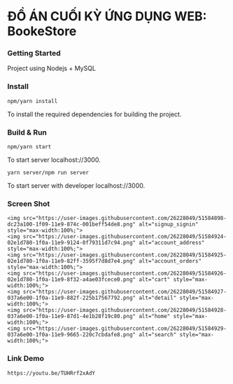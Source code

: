 # ĐỒ ÁN CUỐI KỲ ỨNG DỤNG WEB: BookeStore #

### Getting Started ###
Project using Nodejs + MySQL

### Install ###

`npm/yarn install`

To install the required dependencies for building the project.

### Build & Run ###

`npm/yarn start`

To start server localhost://3000.

`yarn server/npm run server`

To start server with developer localhost://3000.

### Screen Shot ###
```
<img src="https://user-images.githubusercontent.com/26228049/51584898-dc23a100-1f09-11e9-874c-001beff54de8.png" alt="signup_signin" style="max-width:100%;">
<img src="https://user-images.githubusercontent.com/26228049/51584924-02e1d780-1f0a-11e9-9124-0f79311d7c94.png" alt="account_address" style="max-width:100%;">
<img src="https://user-images.githubusercontent.com/26228049/51584925-02e1d780-1f0a-11e9-82ff-3595f7d8d7e4.png" alt="account_orders" style="max-width:100%;">
<img src="https://user-images.githubusercontent.com/26228049/51584926-02e1d780-1f0a-11e9-8f32-a4ae03fcece0.png" alt="cart" style="max-width:100%;">
<img src="https://user-images.githubusercontent.com/26228049/51584927-037a6e00-1f0a-11e9-882f-225b17567792.png" alt="detail" style="max-width:100%;">
<img src="https://user-images.githubusercontent.com/26228049/51584928-037a6e00-1f0a-11e9-87d1-4e1b28f19c80.png" alt="home" style="max-width:100%;">
<img src="https://user-images.githubusercontent.com/26228049/51584929-037a6e00-1f0a-11e9-9665-220c7cbdafe8.png" alt="search" style="max-width:100%;">
```

### Link Demo ###
```
https://youtu.be/TUHRrf2xAdY
```
